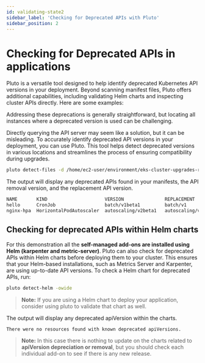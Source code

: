 ```yaml
---
id: validating-state2
sidebar_label: 'Checking for Deprecated APIs with Pluto'
sidebar_position: 2
---
```


# Checking for Deprecated APIs in applications

Pluto is a versatile tool designed to help identify deprecated Kubernetes API versions in your deployment. Beyond scanning manifest files, Pluto offers additional capabilities, including validating Helm charts and inspecting cluster APIs directly. Here are some examples:

Addressing these deprecations is generally straightforward, but locating all instances where a deprecated version is used can be challenging.

Directly querying the API server may seem like a solution, but it can be misleading. To accurately identify deprecated API versions in your deployment, you can use Pluto. This tool helps detect deprecated versions in various locations and streamlines the process of ensuring compatibility during upgrades.

```bash
pluto detect-files -d /home/ec2-user/environment/eks-cluster-upgrades-reference-arch/gitops/applications
```

The output will display any deprecated APIs found in your manifests, the API removal version, and the replacement API version.

```bash
NAME       KIND                     VERSION               REPLACEMENT     REMOVED   DEPRECATED   REPL AVAIL
hello      CronJob                  batch/v1beta1         batch/v1         false     true         true
nginx-hpa  HorizontalPodAutoscaler  autoscaling/v2beta1   autoscaling/v2   false     true         false

```

## Checking for deprecated APIs within Helm charts

For this demonstration all the **self-managed add-ons are installed using Helm (karpenter and metric-server)**. Pluto can also check for deprecated APIs within Helm charts before deploying them to your cluster. This ensures that your Helm-based installations, such as Metrics Server and Karpenter, are using up-to-date API versions. To check a Helm chart for deprecated APIs, run:

```bash
pluto detect-helm -owide
```

> **Note:** If you are using a Helm chart to deploy your application, consider using pluto to validate that chart as well.

The output will display any deprecated apiVersion within the charts.

```output
There were no resources found with known deprecated apiVersions.
```

>**Note:** In this case there is nothing to update on the charts related to **apiVersion depreciation or removal**, but you should check each individual add-on to see if there is any new release.
